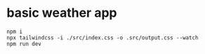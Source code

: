 # basic weather app

```
npm i
npx tailwindcss -i ./src/index.css -o .src/output.css --watch
npm run dev
```
